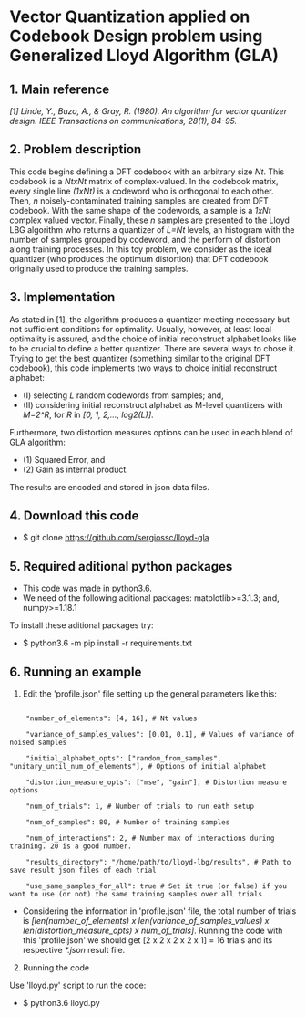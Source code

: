 # Vector Quantization applied on Codebook Design problem using Generalized Lloyd Algorithm (GLA)

## 1. Main reference
*[1] Linde, Y., Buzo, A., & Gray, R. (1980). An algorithm for vector quantizer design. IEEE Transactions on communications, 28(1), 84-95.*

## 2. Problem description
This code begins defining a DFT codebook with an arbitrary size *Nt*. This codebook is a *NtxNt* matrix of complex-valued. In the codebook matrix, every single line *(1xNt)* is a codeword who is orthogonal to each other. Then, *n* noisely-contaminated training samples are created from DFT codebook. With the same shape of the codewords, a sample is a *1xNt* complex valued vector. Finally, these *n* samples are presented to the Lloyd LBG algorithm who returns a quantizer of *L=Nt* levels, an histogram with the number of samples grouped by codeword, and the perform of distortion along training processes. In this toy problem, we consider as the ideal quantizer (who produces the optimum distortion) that DFT codebook originally used to produce the training samples.  

## 3. Implementation
As stated in [1], the algorithm produces a quantizer meeting necessary but not sufficient conditions for optimality. Usually, however, at least local optimality is assured, and the choice of initial reconstruct alphabet looks like to be crucial to define a better quantizer. There are several ways to chose it. Trying to get the best quantizer (something similar to the original DFT codebook), this code implements two ways to choice initial reconstruct alphabet:

* (I) selecting *L* random codewords from samples; and, 
* (II) considering initial reconstruct alphabet as M-level quantizers with *M=2^R*, for *R* in *[0, 1, 2,..., log2(L)]*. 

Furthermore, two distortion measures options can be used in each blend of GLA algorithm: 

* (1) Squared Error, and 
* (2) Gain as internal product. 

The results are encoded and stored in json data files.

## 4. Download this code
* $ git clone https://github.com/sergiossc/lloyd-gla

## 5. Required aditional python packages
* This code was made in python3.6.
* We need of the following aditional packages: matplotlib>=3.1.3; and, numpy>=1.18.1

To install these aditional packages try:
* $ python3.6 -m pip install -r requirements.txt


## 6. Running an example
1. Edit the 'profile.json' file setting up the general parameters like this:
```

    "number_of_elements": [4, 16], # Nt values 
    
    "variance_of_samples_values": [0.01, 0.1], # Values of variance of noised samples
    
    "initial_alphabet_opts": ["random_from_samples", "unitary_until_num_of_elements"], # Options of initial alphabet
    
    "distortion_measure_opts": ["mse", "gain"], # Distortion measure  options
    
    "num_of_trials": 1, # Number of trials to run eath setup
    
    "num_of_samples": 80, # Number of training samples
    
    "num_of_interactions": 2, # Number max of interactions during training. 20 is a good number.
    
    "results_directory": "/home/path/to/lloyd-lbg/results", # Path to save result json files of each trial
    
    "use_same_samples_for_all": true # Set it true (or false) if you want to use (or not) the same training samples over all trials
```

* Considering the information in 'profile.json' file, the total number of trials is *[len(number_of_elements) x len(variance_of_samples_values) x len(distortion_measure_opts) x num_of_trials]*. Running the code with this 'profile.json' we should get [2 x 2 x 2 x 2 x 1] = 16 trials and its respective *\*.json* result file.

2. Running the code

Use 'lloyd.py' script to run the code:
* $ python3.6 lloyd.py

